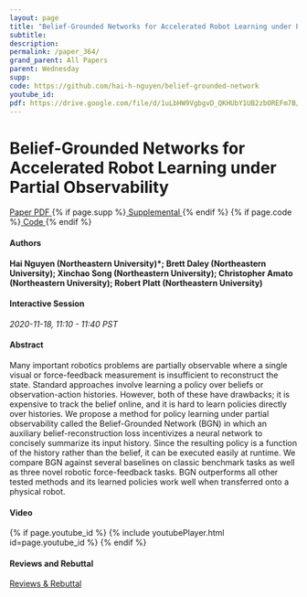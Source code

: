 ```yaml
---
layout: page
title: "Belief-Grounded Networks for Accelerated Robot Learning under Partial Observability"
subtitle: 
description:
permalink: /paper_364/
grand_parent: All Papers
parent: Wednesday
supp: 
code: https://github.com/hai-h-nguyen/belief-grounded-network
youtube_id: 
pdf: https://drive.google.com/file/d/1uLbHW9VgbgvD_QKHUbY1UB2zbOREFm7B/view
---
```


# Belief-Grounded Networks for Accelerated Robot Learning under Partial Observability

<a href="https://drive.google.com/file/d/1uLbHW9VgbgvD_QKHUbY1UB2zbOREFm7B/view" target="_blank" rel="noopener noreferrer" class="btn btn-blue"><i class="fa fa-file-text-o" aria-hidden="true"></i> Paper PDF </a> {% if page.supp %}<a href="" target="_blank" rel="noopener noreferrer" class="btn btn-green"><i class="fa fa-file-text-o" aria-hidden="true"></i> Supplemental </a>{% endif %} {% if page.code %}<a href="https://github.com/hai-h-nguyen/belief-grounded-network" target="_blank" rel="noopener noreferrer" class="btn"><i class="fa fa-github" aria-hidden="true"></i> Code </a>{% endif %} 

#### Authors
**Hai Nguyen (Northeastern University)*; Brett Daley (Northeastern University); Xinchao Song (Northeastern University); Christopher Amato (Northeastern University); Robert Platt (Northeastern University)**

#### Interactive Session
*2020-11-18, 11:10 - 11:40 PST* 

#### Abstract
Many important robotics problems are partially observable where a single visual or force-feedback measurement is insufficient to reconstruct the state. Standard approaches involve learning a policy over beliefs or observation-action histories.    However, both of these have drawbacks; it is expensive to track the belief online, and it is hard to learn policies directly over histories. We propose a method for policy learning under partial observability called the Belief-Grounded Network (BGN) in which an auxiliary belief-reconstruction loss incentivizes a neural network to concisely summarize its input history. Since the resulting policy is a function of the history rather than the belief, it can be executed easily at runtime. We compare BGN against several baselines on classic benchmark tasks as well as three novel robotic force-feedback tasks. BGN outperforms all other tested methods and its learned policies work well when transferred onto a physical robot.

#### Video
{% if page.youtube_id %}
{% include youtubePlayer.html id=page.youtube_id %}
{% endif %}

#### Reviews and Rebuttal
<a href="https://drive.google.com/file/d/1iLJIY5OCNQdA7MYiT9K_NDiqmG0c6bpm/view" target="_blank" rel="noopener noreferrer" class="btn btn-purple"><i class="fa fa-pencil-square-o" aria-hidden="true"></i> Reviews & Rebuttal </a>

